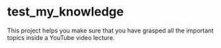 # test_my_knowledge
This project helps you make sure that you have grasped all the important topics inside a YouTube video lecture.
